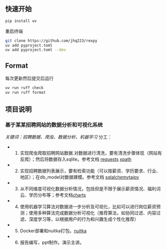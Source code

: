 ## 快速开始
```bash
pip install uv
```
重启终端
```bash
git clone https://github.com/jhq223/rexpy
uv add pyproject.toml
uv add pyproject.toml --dev
```

## Format
每次更新然后提交后运行
```bash
uv run ruff check
uv run ruff format
```

## 项目说明
### 基于某某招聘网站的数据分析和可视化系统
*关键词：招聘数据、爬虫、数据分析、机器学习*
分工：
- 1. 实现爬虫爬取招聘网站数据.对数据进行清洗，要有清洗步骤体现（网站有反爬）；然后将数据存入sqlite。参考文档 [requests](https://pypi.org/project/requests/) [xpath](https://lxml.de/xpathxslt.html)
- 2. 实现招聘数据列表展示，要有检索功能（可以按薪资、学历要求、行业、地区）；在db_model对数据建模。参考文档 [sqlalchemy](https://docs.sqlalchemy.org/en/20/orm/quickstart.html)[taipy](https://docs.taipy.io/en/latest/getting_started/)
- 3. 从不同维度可视化数据分析情况，包括但是不限于展示薪资情况、福利词云、学历分布等；参考文档[charts](https://docs.taipy.io/en/latest/gallery/visualization/2_covid_dashboard/)
- 4. 使用机器学习算法对数据进一步分析及可视化，比如可以进行岗位薪资预测；使用多种算法完成数据分析可视化（推荐算法，如协同过滤、内容过滤、深度学习等，以根据用户的行为和兴趣生成个性化推荐）
- 5. Docker部署和nuitka打包。[nuitka](https://nuitka.net/)
- 6. 报告编写，ppt制作。演示主讲。
